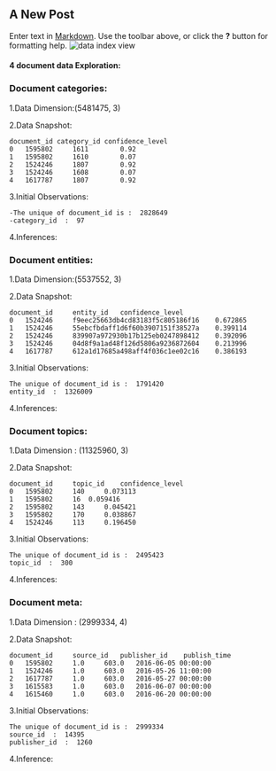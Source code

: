 ## A New Post

Enter text in [Markdown](http://daringfireball.net/projects/markdown/). Use the toolbar above, or click the **?** button for formatting help.
![data index view]({{site.baseurl}}//outbrain.png)

#### 4 document data Exploration:
### Document categories:
1.Data Dimension:(5481475, 3)

2.Data Snapshot:
	
    document_id category_id confidence_level
	0 	1595802 	1611 		0.92
	1 	1595802 	1610 		0.07
	2 	1524246 	1807 		0.92
	3 	1524246 	1608 		0.07
	4 	1617787 	1807 		0.92
    
3.Initial Observations:

	-The unique of document_id is :  2828649
    -category_id  :  97
    
4.Inferences:


### Document entities:
1.Data Dimension:(5537552, 3)

2.Data Snapshot:

 	document_id 	entity_id 	confidence_level
    0 	1524246 	f9eec25663db4cd83183f5c805186f16 	0.672865
    1 	1524246 	55ebcfbdaff1d6f60b3907151f38527a 	0.399114
    2 	1524246 	839907a972930b17b125eb0247898412 	0.392096
    3 	1524246 	04d8f9a1ad48f126d5806a9236872604 	0.213996
    4 	1617787 	612a1d17685a498aff4f036c1ee02c16 	0.386193

3.Initial Observations:

	The unique of document_id is :  1791420
	entity_id  :  1326009

4.Inferences:

### Document topics:
1.Data Dimension : (11325960, 3)

2.Data Snapshot:

 	document_id 	topic_id 	confidence_level
	0 	1595802 	140 	0.073113
	1 	1595802 	16 	0.059416
	2 	1595802 	143 	0.045421
	3 	1595802 	170 	0.038867
	4 	1524246 	113 	0.196450

3.Initial Observations:

	The unique of document_id is :  2495423
	topic_id  :  300

4.Inferences:

### Document meta:
1.Data Dimension : (2999334, 4)

2.Data Snapshot:

 	document_id 	source_id 	publisher_id 	publish_time
    0 	1595802 	1.0 	603.0 	2016-06-05 00:00:00
    1 	1524246 	1.0 	603.0 	2016-05-26 11:00:00
    2 	1617787 	1.0 	603.0 	2016-05-27 00:00:00
    3 	1615583 	1.0 	603.0 	2016-06-07 00:00:00
    4 	1615460 	1.0 	603.0 	2016-06-20 00:00:00

3.Initial Observations:

    The unique of document_id is :  2999334
    source_id  :  14395
    publisher_id  :  1260

4.Inference:
 
